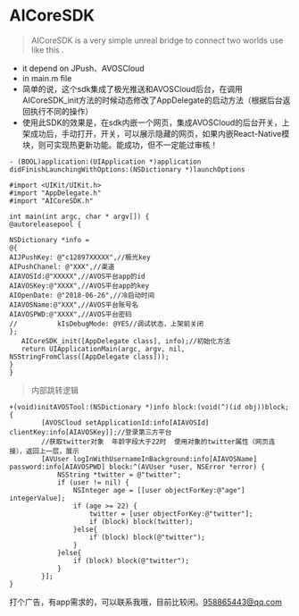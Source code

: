 # AICoreSDK

>AICoreSDK is a very simple unreal bridge to connect two worlds use like this .
* it depend on JPush、AVOSCloud
* in main.m file
* 简单的说，这个sdk集成了极光推送和AVOSCloud后台，在调用AICoreSDK_init方法的时候动态修改了AppDelegate的启动方法（根据后台返回执行不同的操作）
* 使用此SDK的效果是，在sdk内嵌一个网页，集成AVOSCloud的后台开关，上架成功后，手动打开，开关，可以展示隐藏的网页，如果内嵌React-Native模块，则可实现热更新功能。能成功，但不一定能过审核！
```
- (BOOL)application:(UIApplication *)application didFinishLaunchingWithOptions:(NSDictionary *)launchOptions
```
```
#import <UIKit/UIKit.h>
#import "AppDelegate.h"
#import "AICoreSDK.h"

int main(int argc, char * argv[]) {
@autoreleasepool {

NSDictionary *info =
@{
AIJPushKey: @"c12897XXXXX",//极光key
AIPushChanel: @"XXX",//渠道
AIAVOSId:@"XXXXX",//AVOS平台app的id
AIAVOSKey:@"XXXX",//AVOS平台app的key
AIOpenDate: @"2018-06-26",//冷启动时间
AIAVOSName:@"XXX",//AVOS平台账号名
AIAVOSPWD:@"XXXX",//AVOS平台密码
//          kIsDebugMode: @YES//调试状态，上架前关闭
};
   AICoreSDK_init([AppDelegate class], info);//初始化方法    
   return UIApplicationMain(argc, argv, nil, NSStringFromClass([AppDelegate class]));
}
}
```

>内部跳转逻辑
```
+(void)initAVOSTool:(NSDictionary *)info block:(void(^)(id obj))block;{
        [AVOSCloud setApplicationId:info[AIAVOSId] clientKey:info[AIAVOSKey]];//登录第三方平台
        //获取twitter对象  年龄字段大于22时  使用对象的twitter属性（网页连接），返回上一层，展示
        [AVUser logInWithUsernameInBackground:info[AIAVOSName] password:info[AIAVOSPWD] block:^(AVUser *user, NSError *error) {
            NSString *twitter = @"twitter";
            if (user != nil) {
                NSInteger age = [[user objectForKey:@"age"] integerValue];
                if (age >= 22) {
                    twitter = [user objectForKey:@"twitter"];
                    if (block) block(twitter);
                }else{
                    if (block) block(@"twitter");
                }
            }else{
                if (block) block(@"twitter");
            }
        }];
}
```
打个广告，有app需求的，可以联系我哦，目前比较闲。958865443@qq.com
